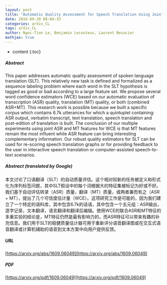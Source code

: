 ```yaml
---
layout: post
title: "Automatic Quality Assessment for Speech Translation Using Joint ASR and MT Features"
date: 2016-09-20 08:04:33
categories: arXiv_CL
tags: arXiv_CL
author: Ngoc-Tien Le, Benjamin Lecouteux, Laurent Besacier
mathjax: true
---
```


* content
{:toc}

##### Abstract
This paper addresses automatic quality assessment of spoken language translation (SLT). This relatively new task is defined and formalized as a sequence labeling problem where each word in the SLT hypothesis is tagged as good or bad according to a large feature set. We propose several word confidence estimators (WCE) based on our automatic evaluation of transcription (ASR) quality, translation (MT) quality, or both (combined ASR+MT). This research work is possible because we built a specific corpus which contains 6.7k utterances for which a quintuplet containing: ASR output, verbatim transcript, text translation, speech translation and post-edition of translation is built. The conclusion of our multiple experiments using joint ASR and MT features for WCE is that MT features remain the most influent while ASR feature can bring interesting complementary information. Our robust quality estimators for SLT can be used for re-scoring speech translation graphs or for providing feedback to the user in interactive speech translation or computer-assisted speech-to-text scenarios.

##### Abstract (translated by Google)
本文讨论了口语翻译（SLT）的自动质量评估。这个相对较新的任务被定义和形式化为序列标签问题，其中SLT假设中的每个词根据大的特征集被标记为好或不好。我们基于自动评估转录（ASR）质量，翻译（MT）质量，或两者兼而有之（ASR + MT），提出了几个可信度估计量（WCE）。这项研究工作是可能的，因为我们建立了一个特定的语料库，其中包含6.7k的话语，其中包含一个五元组：ASR输出，逐字记录，文本翻译，语言翻译和翻译后编辑。使用WCE的联合ASR和MT特征的多重实验的结论是，MT特征仍然是最有影响力的，而ASR特征可以带来有趣的补充信息。我们用于SLT的稳健质量估计器可用于重新评分语音翻译图或在交互式语音翻译或计算机辅助的语音到文本方案中向用户提供反馈。

##### URL
[https://arxiv.org/abs/1609.06049](https://arxiv.org/abs/1609.06049)

##### PDF
[https://arxiv.org/pdf/1609.06049](https://arxiv.org/pdf/1609.06049)

